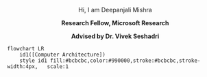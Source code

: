 
<p align="center">
Hi, I am Deepanjali Mishra
</p>

<p align="center"> <b>Research Fellow, Microsoft Research</p></b>
<p align="center"><b> Advised by Dr. Vivek Seshadri</b>

 

```mermaid
flowchart LR
    id1([Computer Architecture]) 
    style id1 fill:#bcbcbc,color:#990000,stroke:#bcbcbc,stroke-width:4px,   scale:1
```
  
        

    

